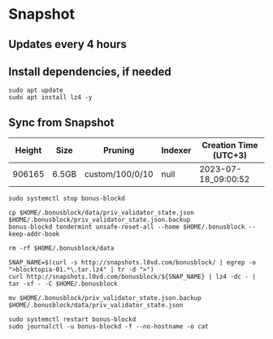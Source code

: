 # Snapshot

## Updates every 4 hours

## Install dependencies, if needed
```
sudo apt update
sudo apt install lz4 -y
```

## Sync from Snapshot  
| Height  | Size | Pruning | Indexer | Creation Time (UTC+3) |
| --------- | --------- | --------- | --------- | --------- |
| 906165  | 6.5GB  | custom/100/0/10 | null | 2023-07-18_09:00:52 |

```
sudo systemctl stop bonus-blockd

cp $HOME/.bonusblock/data/priv_validator_state.json $HOME/.bonusblock/priv_validator_state.json.backup
bonus-blockd tendermint unsafe-reset-all --home $HOME/.bonusblock --keep-addr-book

rm -rf $HOME/.bonusblock/data

SNAP_NAME=$(curl -s http://snapshots.l0vd.com/bonusblock/ | egrep -o ">blocktopia-01.*\.tar.lz4" | tr -d ">")
curl http://snapshots.l0vd.com/bonusblock/${SNAP_NAME} | lz4 -dc - | tar -xf - -C $HOME/.bonusblock

mv $HOME/.bonusblock/priv_validator_state.json.backup $HOME/.bonusblock/data/priv_validator_state.json

sudo systemctl restart bonus-blockd
sudo journalctl -u bonus-blockd -f --no-hostname -o cat
```
